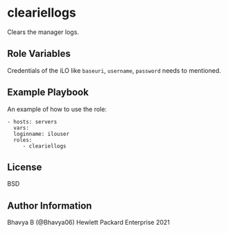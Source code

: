 cleariellogs
=========

Clears the manager logs.

Role Variables
--------------

Credentials of the iLO like `baseuri`, `username`, `password` needs to mentioned.

Example Playbook
----------------

An example of how to use the role: 

    - hosts: servers
      vars:
      loginname: ilouser
      roles:
         - cleariellogs
         
License
-------

BSD

Author Information
------------------

Bhavya B (@Bhavya06) Hewlett Packard Enterprise 2021 
